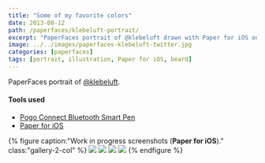```yaml
---
title: "Some of my favorite colors"
date: 2013-08-12
path: /paperfaces/klebeluft-portrait/
excerpt: "PaperFaces portrait of @klebeluft drawn with Paper for iOS on an iPad."
image: ../../images/paperfaces-klebeluft-twitter.jpg
categories: [paperfaces]
tags: [portrait, illustration, Paper for iOS, beard]
---
```


PaperFaces portrait of [@klebeluft](https://twitter.com/klebeluft).

#### Tools used

- [Pogo Connect Bluetooth Smart Pen](https://www.amazon.com/gp/product/B009K448L4/ref=as_li_ss_tl?ie=UTF8&camp=1789&creative=390957&creativeASIN=B009K448L4&linkCode=as2&tag=mademist-20)
- [Paper for iOS](https://paper.bywetransfer.com/)

{% figure caption:"Work in progress screenshots (**Paper for iOS**)." class:"gallery-2-col" %}
[![](../../images/paperfaces-klebeluft-process-1-600.jpg)](../../images/paperfaces-klebeluft-process-1-lg.jpg)
[![](../../images/paperfaces-klebeluft-process-2-600.jpg)](../../images/paperfaces-klebeluft-process-2-lg.jpg)
[![](../../images/paperfaces-klebeluft-process-3-600.jpg)](../../images/paperfaces-klebeluft-process-3-lg.jpg)
[![](../../images/paperfaces-klebeluft-process-4-600.jpg)](../../images/paperfaces-klebeluft-process-4-lg.jpg)
{% endfigure %}
